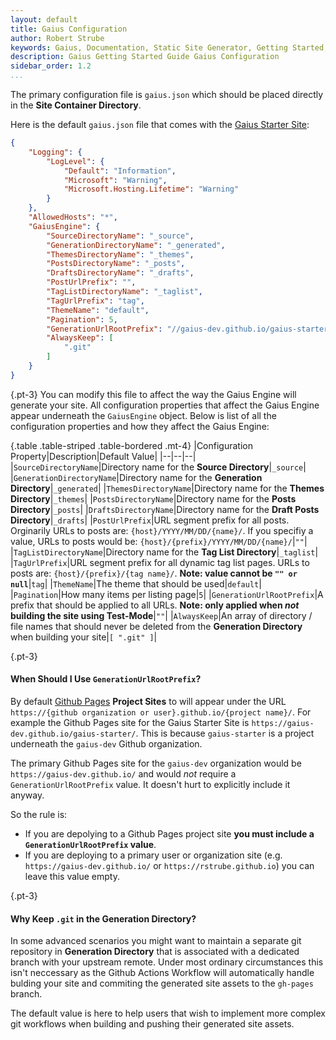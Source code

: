 ```yaml
---
layout: default
title: Gaius Configuration
author: Robert Strube
keywords: Gaius, Documentation, Static Site Generator, Getting Started, Gaius Configuration
description: Gaius Getting Started Guide Gaius Configuration
sidebar_order: 1.2
...
```


The primary configuration file is `gaius.json` which should be placed directly in the **Site Container Directory**.

Here is the default `gaius.json` file that comes with the [Gaius Starter Site](https://github.com/gaius-dev/gaius-starter/):

```json
{
    "Logging": {
        "LogLevel": {
            "Default": "Information",
            "Microsoft": "Warning",
            "Microsoft.Hosting.Lifetime": "Warning"
        }
    },
    "AllowedHosts": "*",
    "GaiusEngine": {
        "SourceDirectoryName": "_source",
        "GenerationDirectoryName": "_generated",
        "ThemesDirectoryName": "_themes",
        "PostsDirectoryName": "_posts",
        "DraftsDirectoryName": "_drafts",
        "PostUrlPrefix": "",
        "TagListDirectoryName": "_taglist",
        "TagUrlPrefix": "tag",
        "ThemeName": "default",
        "Pagination": 5,
        "GenerationUrlRootPrefix": "//gaius-dev.github.io/gaius-starter",
        "AlwaysKeep": [
            ".git"
        ]
    }
}
```
{.pt-3}
You can modify this file to affect the way the Gaius Engine will generate your site.  All configuration properties that affect the Gaius Engine appear underneath the `GaiusEngine` object. Below is list of all the configuration properties and how they affect the Gaius Engine:


{.table .table-striped .table-bordered .mt-4}
|Configuration Property|Description|Default Value|
|--|--|--|
|`SourceDirectoryName`|Directory name for the **Source Directory**|`_source`|
|`GenerationDirectoryName`|Directory name for the **Generation Directory**|`_generated`|
|`ThemesDirectoryName`|Directory name for the **Themes Directory**|`_themes`|
|`PostsDirectoryName`|Directory name for the **Posts Directory**|`_posts`|
|`DraftsDirectoryName`|Directory name for the **Draft Posts Directory**|`_drafts`|
|`PostUrlPrefix`|URL segment prefix for all posts.  Orginarily URLs to posts are: `{host}/YYYY/MM/DD/{name}/`. If you specifiy a value, URLs to posts would be: `{host}/{prefix}/YYYY/MM/DD/{name}/`|`""`|
|`TagListDirectoryName`|Directory name for the **Tag List Directory**|`_taglist`|
|`TagUrlPrefix`|URL segment prefix for all dynamic tag list pages.  URLs to posts are: `{host}/{prefix}/{tag name}/`. **Note: value cannot be `"" or null`**|`tag`|
|`ThemeName`|The theme that should be used|`default`|
|`Pagination`|How many items per listing page|`5`|
|`GenerationUrlRootPrefix`|A prefix that should be applied to all URLs. **Note: only applied when *not* building the site using Test-Mode**|`""`|
|`AlwaysKeep`|An array of directory / file names that should never be deleted from the **Generation Directory** when building your site|`[ ".git" ]`|

{.pt-3}
#### When Should I Use `GenerationUrlRootPrefix`?

By default [Github Pages](https://pages.github.com/) **Project Sites** to will appear under the URL `https://{github organization or user}.github.io/{project name}/`.  For example the Github Pages site for the Gaius Starter Site is `https://gaius-dev.github.io/gaius-starter/`.  This is because `gaius-starter` is a project underneath the `gaius-dev` Github organization.  

The primary Github Pages site for the `gaius-dev` organization would be `https://gaius-dev.github.io/` and would *not* require a `GenerationUrlRootPrefix` value.  It doesn't hurt to explicitly include it anyway.

So the rule is:
* If you are depolying to a Github Pages project site **you must include a `GenerationUrlRootPrefix` value**.
* If you are deploying to a primary user or organization site (e.g. `https://gaius-dev.github.io/` or `https://rstrube.github.io`) you can leave this value empty.

{.pt-3}
#### Why Keep `.git` in the Generation Directory?

In some advanced scenarios you might want to maintain a separate git repository in **Generation Directory** that is associated with a dedicated branch with your upstream remote.  Under most ordinary circumstances this isn't neccessary as the Github Actions Workflow will automatically handle bulding your site and commiting the generated site assets to the `gh-pages` branch.

The default value is here to help users that wish to implement more complex git workflows when building and pushing their generated site assets.
